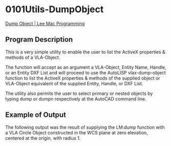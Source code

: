 # 0101Utils-DumpObject

[Dump Object | Lee Mac Programming](http://www.lee-mac.com/dumpobject.html)

## Program Description

This is a very simple utility to enable the user to list the ActiveX properties & methods of a VLA-Object.

The function will accept as an argument a VLA-Object, Entity Name, Handle, or an Entity DXF List and will proceed to use the AutoLISP vlax-dump-object function to list the ActiveX properties & methods of the supplied object or VLA-Object equivalent of the supplied Entity, Handle, or DXF List.

The utility also permits the user to select primary or nested objects by typing dump or dumpn respectively at the AutoCAD command line.

## Example of Output

The following output was the result of supplying the LM:dump function with a VLA Circle Object constructed in the WCS plane at zero elevation, centered at the origin, with radius 1.
